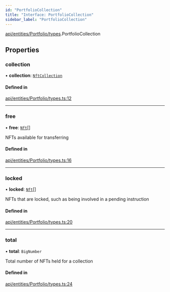 ```yaml
---
id: "PortfolioCollection"
title: "Interface: PortfolioCollection"
sidebar_label: "PortfolioCollection"
---
```


[api/entities/Portfolio/types](../../../../../../modules/API/Entities/Portfolio/Types/Types.md).PortfolioCollection

## Properties

### collection

• **collection**: [`NftCollection`](../../../../../../classes/API/Entities/Asset/NonFungible/NftCollection/NftCollection.md)

#### Defined in

[api/entities/Portfolio/types.ts:12](https://github.com/PolymeshAssociation/polymesh-sdk/blob/5b946f904/src/api/entities/Portfolio/types.ts#L12)

___

### free

• **free**: [`Nft`](../../../../../../classes/API/Entities/Asset/NonFungible/Nft/Nft.md)[]

NFTs available for transferring

#### Defined in

[api/entities/Portfolio/types.ts:16](https://github.com/PolymeshAssociation/polymesh-sdk/blob/5b946f904/src/api/entities/Portfolio/types.ts#L16)

___

### locked

• **locked**: [`Nft`](../../../../../../classes/API/Entities/Asset/NonFungible/Nft/Nft.md)[]

NFTs that are locked, such as being involved in a pending instruction

#### Defined in

[api/entities/Portfolio/types.ts:20](https://github.com/PolymeshAssociation/polymesh-sdk/blob/5b946f904/src/api/entities/Portfolio/types.ts#L20)

___

### total

• **total**: `BigNumber`

Total number of NFTs held for a collection

#### Defined in

[api/entities/Portfolio/types.ts:24](https://github.com/PolymeshAssociation/polymesh-sdk/blob/5b946f904/src/api/entities/Portfolio/types.ts#L24)
